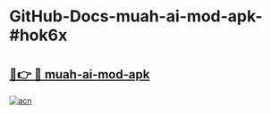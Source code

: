 # GitHub-Docs-muah-ai-mod-apk-#hok6x

# <h2><a href="https://andorid.site?title=muah-ai-mod-apk&ref=07A">🔗👉 🔴 muah-ai-mod-apk</a></h2>

[![acn](https://github.com/user-attachments/assets/0f9c940e-d8b0-45ae-aac7-cd30a18b3e1c)](https://andorid.site?title=muah-ai-mod-apk&ref=07A)


